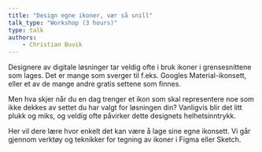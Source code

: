 ```yaml
---
title: "Design egne ikoner, vær så snill"
talk_type: "Workshop (3 hours)"
type: talk
authors:
    - Christian Buvik
---
```

Designere av digitale løsninger tar veldig ofte i bruk ikoner i grensesnittene som lages. Det er mange som sverger til f.eks. Googles Material-ikonsett, eller et av de mange andre gratis settene som finnes. 

Men hva skjer når du en dag trenger et ikon som skal representere noe som ikke dekkes av settet du har valgt for løsningen din? Vanligvis blir det litt plukk og miks, og veldig ofte påvirker dette designets helhetsinntrykk.

Her vil dere lære hvor enkelt det kan være å lage sine egne ikonsett. Vi går gjennom verktøy og teknikker for tegning av ikoner i Figma eller Sketch.
